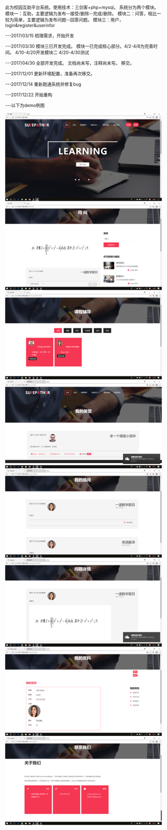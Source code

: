 ﻿此为校园互助平台系统。使用技术：三剑客+php+mysql。
系统分为两个模块。
模块一：互助，主要逻辑为发布--接受/删除--完成/删除。
模块二：问答，相比一较为简单，主要逻辑为发布问题--回答问题。
模块三：用户，login&register&userinfor

---2017/03/15
梳理需求，开始开发

---2017/03/30
模块三已开发完成。
模块一已完成核心部分。4/2-4/8为完善时间。
4/10-4/20开发模块二
4/20-4/30测试

---2017/04/30
全部开发完成。
文档尚未写，注释尚未写。
移交。

---2017/12/01
更新环境配置，准备再次移交。

---2017/12/14
重新跑通系统并修复bug

---2017/12/22
开始重构


---以下为demo例图

![Image text](https://github.com/Gnnnn/sufe_SufePartner/blob/master/github_img/2017-12-21.png)
![Image text](https://github.com/Gnnnn/sufe_SufePartner/blob/master/github_img/2017-12-21%20(5).png)
![Image text](https://github.com/Gnnnn/sufe_SufePartner/blob/master/github_img/2017-12-21%20(7).png)
![Image text](https://github.com/Gnnnn/sufe_SufePartner/blob/master/github_img/2017-12-21%20(10).png)
![Image text](https://github.com/Gnnnn/sufe_SufePartner/blob/master/github_img/2017-12-21%20(11).png)
![Image text](https://github.com/Gnnnn/sufe_SufePartner/blob/master/github_img/2017-12-21%20(12).png)
![Image text](https://github.com/Gnnnn/sufe_SufePartner/blob/master/github_img/2017-12-21%20(14).png)
![Image text](https://github.com/Gnnnn/sufe_SufePartner/blob/master/github_img/2017-12-21%20(15).png)
